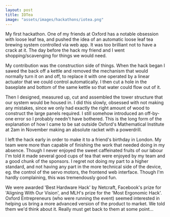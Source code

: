 ```yaml
---
layout: post
title: IOTea
image: "assets/images/hackathons/iotea.png"
---
```

My first hackathon. One of my friends at Oxford has a notable obsession with loose leaf tea, and pushed the idea of an automatic loose leaf tea brewing system controlled via web app. It was too brilliant not to have a crack at it. The day before the hack my friend and I went shopping/scavenging for things we would need.

My contribution was the construction side of things. When the hack began I sawed the back off a kettle and removed the mechanism that would normally turn it on and off, to replace it with one operated by a linear actuator that we could control automatically. I then cut a hole in the baseplate and bottom of the same kettle so that water could flow out of it.

Then I designed, measured up, cut and assembled the tower structure that our system would be housed in. I did this slowly, obsessed with not making any mistakes, since we only had exactly the right amount of wood to construct the large panels required. I still somehow introduced an off-by-one error so I probably needn't have bothered. This is the long form of the explanation of how I came to be sat outside Oxford's Mathematical Institute at 2am in November making an absolute racket with a powerdrill.

I left the hack early in order to make it to a friend's birthday in London. My team were more than capable of finishing the work that needed doing in my absence. Though I never enjoyed the sweet caffeinated fruits of our labour I'm told it made several good cups of tea that were enjoyed by my team and a good chunk of the sponsors. I regret not doing my part to a higher standard, and not having any part in the more technical side of the device, eg. the control of the servo motors, the frontend web interface. Though I'm hardly complaining, this was tremendously good fun.

We were awarded 'Best Hardware Hack' by Netcraft, Facebook's prize for 'Aligning With Our Vision', and MLH's prize for the 'Most Ergonomic Hack'. Oxford Entrepreneurs (who were running the event) seemed interested in helping us bring a more advanced version of the product to market. We told them we'd think about it. Really must get back to them at some point...